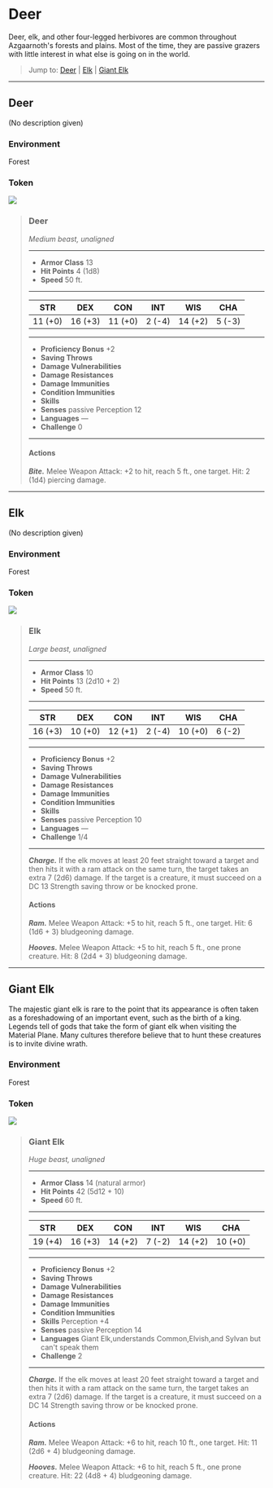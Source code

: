 # Deer
Deer, elk, and other four-legged herbivores are common throughout Azgaarnoth's forests and plains. Most of the time, they are passive grazers with little interest in what else is going on in the world.

> Jump to: [Deer](Deer.md#deer-1) | [Elk](Deer.md#elk) | [Giant Elk](Deer.md#giant-elk)

---

## Deer
(No description given)

### Environment
Forest

### Token
![](Deer-Token.png)

>### Deer
>*Medium beast, unaligned*
>___
>- **Armor Class** 13
>- **Hit Points** 4 (1d8)
>- **Speed** 50 ft.
>___
>|**STR**|**DEX**|**CON**|**INT**|**WIS**|**CHA**|
>|:---:|:---:|:---:|:---:|:---:|:---:|
>|11 (+0)|16 (+3)|11 (+0)|2 (-4)|14 (+2)|5 (-3)|
>
>___
>- **Proficiency Bonus** +2
>- **Saving Throws** 
>- **Damage Vulnerabilities** 
>- **Damage Resistances** 
>- **Damage Immunities** 
>- **Condition Immunities** 
>- **Skills** 
>- **Senses** passive Perception 12
>- **Languages** —
>- **Challenge** 0
>___
>#### Actions
>***Bite.*** Melee Weapon Attack: +2 to hit, reach 5 ft., one target. Hit: 2 (1d4) piercing damage.
>

---

## Elk
(No description given)

### Environment
Forest

### Token
![](Elk-Token.png)

>### Elk
>*Large beast, unaligned*
>___
>- **Armor Class** 10
>- **Hit Points** 13 (2d10 + 2)
>- **Speed** 50 ft.
>___
>|**STR**|**DEX**|**CON**|**INT**|**WIS**|**CHA**|
>|:---:|:---:|:---:|:---:|:---:|:---:|
>|16 (+3)|10 (+0)|12 (+1)|2 (-4)|10 (+0)|6 (-2)|
>
>___
>- **Proficiency Bonus** +2
>- **Saving Throws** 
>- **Damage Vulnerabilities** 
>- **Damage Resistances** 
>- **Damage Immunities** 
>- **Condition Immunities** 
>- **Skills** 
>- **Senses** passive Perception 10
>- **Languages** —
>- **Challenge** 1/4
>___
>***Charge.*** If the elk moves at least 20 feet straight toward a target and then hits it with a ram attack on the same turn, the target takes an extra 7 (2d6) damage. If the target is a creature, it must succeed on a DC 13 Strength saving throw or be knocked prone.
>
>#### Actions
>***Ram.*** Melee Weapon Attack: +5 to hit, reach 5 ft., one target. Hit: 6 (1d6 + 3) bludgeoning damage.
>
>***Hooves.*** Melee Weapon Attack: +5 to hit, reach 5 ft., one prone creature. Hit: 8 (2d4 + 3) bludgeoning damage.
>

---

## Giant Elk
The majestic giant elk is rare to the point that its appearance is often taken as a foreshadowing of an important event, such as the birth of a king. Legends tell of gods that take the form of giant elk when visiting the Material Plane. Many cultures therefore believe that to hunt these creatures is to invite divine wrath.

### Environment
Forest

### Token
![](GiantElk-Token.png)

>### Giant Elk
>*Huge beast, unaligned*
>___
>- **Armor Class** 14 (natural armor)
>- **Hit Points** 42 (5d12 + 10)
>- **Speed** 60 ft.
>___
>|**STR**|**DEX**|**CON**|**INT**|**WIS**|**CHA**|
>|:---:|:---:|:---:|:---:|:---:|:---:|
>|19 (+4)|16 (+3)|14 (+2)|7 (-2)|14 (+2)|10 (+0)|
>
>___
>- **Proficiency Bonus** +2
>- **Saving Throws** 
>- **Damage Vulnerabilities** 
>- **Damage Resistances** 
>- **Damage Immunities** 
>- **Condition Immunities** 
>- **Skills** Perception +4
>- **Senses** passive Perception 14
>- **Languages** Giant Elk,understands Common,Elvish,and Sylvan but can't speak them
>- **Challenge** 2
>___
>***Charge.*** If the elk moves at least 20 feet straight toward a target and then hits it with a ram attack on the same turn, the target takes an extra 7 (2d6) damage. If the target is a creature, it must succeed on a DC 14 Strength saving throw or be knocked prone.
>
>#### Actions
>***Ram.*** Melee Weapon Attack: +6 to hit, reach 10 ft., one target. Hit: 11 (2d6 + 4) bludgeoning damage.
>
>***Hooves.*** Melee Weapon Attack: +6 to hit, reach 5 ft., one prone creature. Hit: 22 (4d8 + 4) bludgeoning damage.
>

